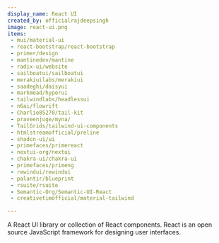 ```yaml
---
display_name: React UI
created_by: officialrajdeepsingh
image: react-ui.png
items:
 - mui/material-ui
 - react-bootstrap/react-bootstrap
 - primer/design
 - mantinedev/mantine
 - radix-ui/website
 - sailboatui/sailboatui
 - merakiuilabs/merakiui
 - saadeghi/daisyui
 - markmead/hyperui
 - tailwindlabs/headlessui
 - n6ai/flowrift
 - Charlie85270/tail-kit
 - praveenjuge/myna/
 - TailGrids/tailwind-ui-components
 - htmlstreamofficial/preline
 - shadcn-ui/ui
 - primefaces/primereact
 - nextui-org/nextui
 - chakra-ui/chakra-ui
 - primefaces/primeng
 - rewindui/rewindui
 - palantir/blueprint
 - rsuite/rsuite
 - Semantic-Org/Semantic-UI-React
 - creativetimofficial/material-tailwind

---
```


A React UI library or collection of React components. React is an open source JavaScript framework for designing user interfaces.
